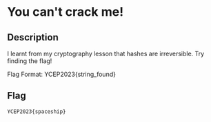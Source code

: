 # You can't crack me!

## Description
I learnt from my cryptography lesson that hashes are irreversible. Try finding the flag!

Flag Format: YCEP2023{string_found}

## Flag
```
YCEP2023{spaceship}
```